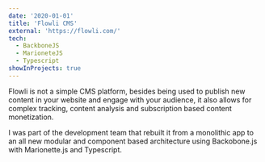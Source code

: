 ```yaml
---
date: '2020-01-01'
title: 'Flowli CMS'
external: 'https://flowli.com/'
tech:
  - BackboneJS
  - MarioneteJS
  - Typescript
showInProjects: true
---
```


Flowli is not a simple CMS platform, besides being used to publish new content in your website and engage with your audience, it also allows for complex tracking, content analysis and subscription based content monetization.

I was part of the development team that rebuilt it from a monolithic app to an all new modular and component based architecture using Backobone.js with Marionette.js and Typescript.
